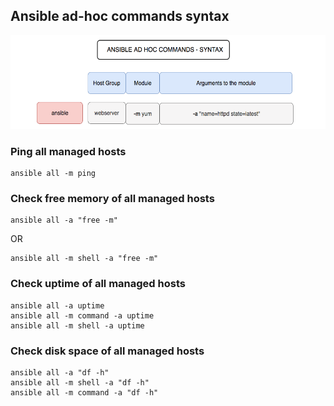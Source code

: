## Ansible ad-hoc commands syntax

<p align="center">
  <img width="650" height="150" src="../img/adhocsyntax.png">
</p>

### Ping all managed hosts
```
ansible all -m ping
```

### Check free memory of all managed hosts
```
ansible all -a "free -m"
```
OR
```
ansible all -m shell -a "free -m"
```

### Check uptime of all managed hosts
```
ansible all -a uptime
ansible all -m command -a uptime
ansible all -m shell -a uptime
```

### Check disk space of all managed hosts
```
ansible all -a "df -h"
ansible all -m shell -a "df -h"
ansible all -m command -a "df -h"
```
